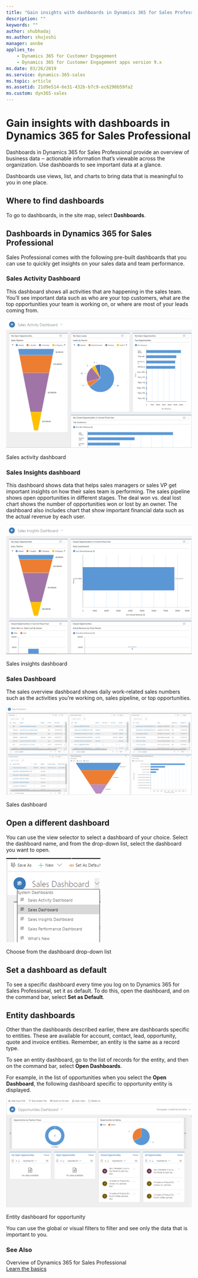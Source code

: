 ```yaml
---
title: "Gain insights with dashboards in Dynamics 365 for Sales Professional | MicrosoftDocs"
description: ""
keywords: ""
author: shubhadaj
ms.author: shujoshi
manager: annbe
applies_to: 
	- Dynamics 365 for Customer Engagement
	- Dynamics 365 for Customer Engagement apps version 9.x
ms.date: 03/26/2019
ms.service: dynamics-365-sales
ms.topic: article
ms.assetid: 21d9e514-6e31-432b-b7c9-ec6290b59fa2
ms.custom: dyn365-sales
---
```

Gain insights with dashboards in Dynamics 365 for Sales Professional
====================================================================

Dashboards in Dynamics 365 for Sales Professional provide an overview of
business data ‒ actionable information that’s viewable across the organization.
Use dashboards to see important data at a glance.

Dashboards use views, list, and charts to bring data that is meaningful to you
in one place.

Where to find dashboards
------------------------

To go to dashboards, in the site map, select **Dashboards**.

Dashboards in Dynamics 365 for Sales Professional
-------------------------------------------------

Sales Professional comes with the following pre-built dashboards that you can
use to quickly get insights on your sales data and team performance.

### Sales Activity Dashboard

This dashboard shows all activities that are happening in the sales team. You’ll
see important data such as who are your top customers, what are the top
opportunities your team is working on, or where are most of your leads coming
from.

![A screenshot of a social media post Description automatically generated](media/b5eb792ee89fce018f0abf9f34a3ccb0.png)

Sales activity dashboard

### Sales Insights dashboard

This dashboard shows data that helps sales managers or sales VP get important
insights on how their sales team is performing. The sales pipeline shows open
opportunities in different stages. The deal won vs. deal lost chart shows the
number of opportunities won or lost by an owner. The dashboard also includes
chart that show important financial data such as the actual revenue by each
user.

![A screenshot of a cell phone Description automatically generated](media/4522c69f2c35d4afe0dc05cf2e969375.png)

Sales insights dashboard

### Sales Dashboard

The sales overview dashboard shows daily work-related sales numbers such as the
activities you’re working on, sales pipeline, or top opportunities.

![Sales dashboard](media/c8c4f33ccfacd1301ca442a839feee6c.png)

Sales dashboard

Open a different dashboard
--------------------------

You can use the view selector to select a dashboard of your choice. Select the
dashboard name, and from the drop-down list, select the dashboard you want to
open.

![Dashboard drop-down list](media/208a69d902c5de70a945e08cbb039ab3.png)

Choose from the dashboard drop-down list

Set a dashboard as default
--------------------------

To see a specific dashboard every time you log on to Dynamics 365 for Sales
Professional, set it as default. To do this, open the dashboard, and on the
command bar, select **Set as Default**.

Entity dashboards
-----------------

Other than the dashboards described earlier, there are dashboards specific to
entities. These are available for account, contact, lead, opportunity, quote and
invoice entities. Remember, an entity is the same as a record type.

To see an entity dashboard, go to the list of records for the entity, and then
on the command bar, select **Open Dashboards**.

For example, in the list of opportunities when you select the **Open
Dashboard**, the following dashboard specific to opportunity entity is
displayed.

![A screenshot of a cell phone Description automatically generated](media/c6385df100e0b61249d07610a1f33d6b.png)

Entity dashboard for opportunity

You can use the global or visual filters to filter and see only the data that is
important to you.

### See Also

Overview of Dynamics 365 for Sales Professional  
[Learn the basics](#learn-the-basics-of-dynamics-365-for-sal)

